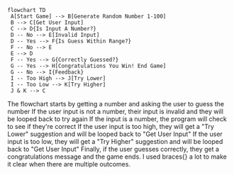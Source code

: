```mermaid
flowchart TD
 A[Start Game] --> B[Generate Random Number 1-100]
 B --> C[Get User Input]
 C --> D{Is Input A Number?}
 D -- No --> E[Invalid Input]
 D -- Yes --> F{Is Guess Within Range?}
 F -- No --> E
 E --> D
 F -- Yes --> G{Correctly Guessed?}
 G -- Yes --> H[Congratulations You Win! End Game]
 G -- No --> I{Feedback}
 I -- Too High --> J[Try Lower]
 I -- Too Low --> K[Try Higher]
 J & K --> C
```

The flowchart starts by getting a number and asking the user to guess the number
If the user input is not a number, their input is invalid and they will be looped back to try again
If the input is a number, the program will check to see if they're correct
If the user input is too high, they will get a "Try Lower" suggestion and will be looped back to "Get User Input"
If the user input is too low, they will get a "Try Higher" suggestion and will be looped back to "Get User Input"
Finally, if the user guesses correctly, they get a congratulations message and the game ends.
I used braces{} a lot to make it clear when there are multiple outcomes.
